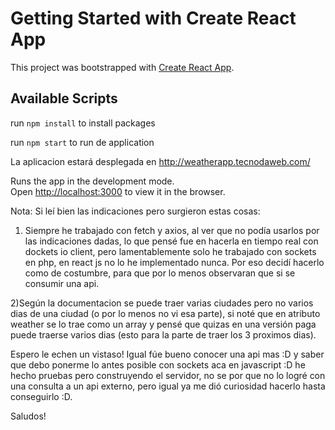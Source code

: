 # Getting Started with Create React App

This project was bootstrapped with [Create React App](https://github.com/facebook/create-react-app).

## Available Scripts

run `npm install` to install packages

run `npm start` to run de application

La aplicacion estará desplegada en http://weatherapp.tecnodaweb.com/

Runs the app in the development mode.\
Open [http://localhost:3000](http://localhost:3000) to view it in the browser.



Nota: Si leí bien las indicaciones pero surgieron estas cosas:

1) Siempre he trabajado con fetch y axios, al ver que no podía usarlos por las indicaciones dadas, lo que pensé fue en hacerla en tiempo real con dockets io client, pero lamentablemente solo he trabajado con sockets en php, en react js no lo he implementado nunca. Por eso decidí hacerlo como de costumbre, para que por lo menos observaran que si se consumir una api.

2)Según la documentacion se puede traer varias ciudades pero no varios dias de una ciudad (o por lo menos no vi esa parte), si noté que en atributo weather se lo trae como un array y pensé que quizas en una versión paga puede traerse varios dias (esto para la parte de traer los 3 proximos dias).

Espero le echen un vistaso! Igual fúe bueno conocer una api mas :D y saber que debo ponerme lo antes posible con sockets aca en javascript :D he hecho pruebas pero construyendo el servidor, no se por que no lo logré con una consulta a un api externo, pero igual ya me dió curiosidad hacerlo hasta conseguirlo :D.

Saludos!